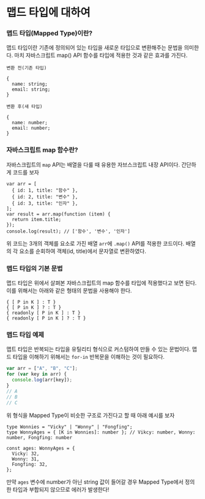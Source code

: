 ﻿# 맵드 타입에 대하여

### 맵드 타입(Mapped Type)이란?

맵드 타입이란 기존에 정의되어 있는 타입을 새로운 타입으로 변환해주는 문법을 의미한다.
마치 자바스크립트 map() API 함수를 타입에 적용한 것과 같은 효과를 가진다.

`변환 전(기존 타입)`

```tsx
{
  name: string;
  email: string;
}
```

`변환 후(새 타입)`

```tsx
{
  name: number;
  email: number;
}
```

### 자바스크립트 map 함수란?

자바스크립트의 `map` API는 배열을 다룰 때 유용한 자브스크립트 내장 API이다. 간단하게 코드를 보자

```tsx
var arr = [
  { id: 1, title: "함수" },
  { id: 2, title: "변수" },
  { id: 3, title: "인자" },
];
var result = arr.map(function (item) {
  return item.title;
});
console.log(result); // ['함수', '변수', '인자']
```

위 코드는 3개의 객체를 요소로 가진 배열 `arr`에 `.map()` API를 적용한 코드이다. 배열의 각 요소를 순회하여 객체(id, title)에서 문자열로 변환하였다.

### 맵드 타입의 기본 문법

맵드 타입은 위에서 살펴본 자바스크립트의 map 함수를 타입에 적용했다고 보면 된다.
이를 위해서는 아래와 같은 형태의 문법을 사용해야 한다.

```tsx
{ [ P in K ] : T }
{ [ P in K ] ? : T }
{ readonly [ P in K ] : T }
{ readonly [ P in K ] ? : T }
```

### 맵드 타입 예제

맵트 타입은 반복되는 타입을 유틸리티 형식으로 커스텀하여 만들 수 있는 문법이다.
맵드 타입을 이해하기 위해서는 `for-in` 반복문을 이해하는 것이 필요하다.

```jsx
var arr = ["A", "B", "C"];
for (var key in arr) {
  console.log(arr[key]);
}
// A
// B
// C
```

위 형식을 Mapped Type이 비슷한 구조로 가진다고 할 때 아래 예시를 보자

```tsx
type Wonnies = "Vicky" | "Wonny" | "Fongfing";
type WonnyAges = { [K in Wonnies]: number }; // Vikcy: number, Wonny: number, Fongfing: number

const ages: WonnyAges = {
  Vicky: 32,
  Wonny: 31,
  Fongfing: 32,
};
```

만약 `ages` 변수에 number가 아닌 string 값이 들어갈 경우 Mapped Type에서 정의한 타입과 부합되지 않으므로 에러가 발생한다!
